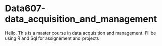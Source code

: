 # Data607-data_acquisition_and_management
Hello, This is a master course in data acquisition and management. I'll be using R and Sql for assignement and projects
